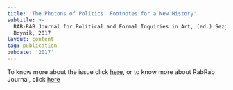 ```yaml
---
title: 'The Photons of Politics: Footnotes for a New History'
subtitle: >-
  RAB-RAB Journal for Political and Formal Inquiries in Art, (ed.) Sezgin
  Boynik, 2017
layout: content
tag: publication
pubdate: '2017'
---
```

To know more about the issue click [here](http://rabrab.fi/RABRAB-JOURNAL-ISSUE-04-1), or to know more about RabRab Journal, click [here](http://rabrab.fi/)
